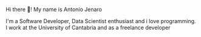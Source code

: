 Hi there 👋! My name is Antonio Jenaro

I'm a Software Developer, Data Scientist enthusiast and i love programming. 
I work at the University of Cantabria and as a freelance developer

<!--
Here are some ideas to get you started:

- 🔭 I’m currently working on ...
- 🌱 I’m currently learning ...
- 👯 I’m looking to collaborate on ...
- 🤔 I’m looking for help with ...
- 💬 Ask me about ...
📫 Email: antonio.jenaro@gmail.com 
- 😄 Pronouns: ...
- ⚡ Fun fact: ...
-->
